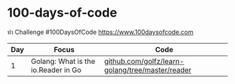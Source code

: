# 100-days-of-code
ทำ Challenge #100DaysOfCode https://www.100daysofcode.com

Day | Focus | Code
----|------ | ----
1 | Golang: What is the io.Reader in Go | [github.com/golfz/learn-golang/tree/master/reader](https://github.com/golfz/learn-golang/tree/master/reader)
